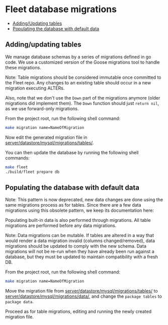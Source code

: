 # Fleet database migrations

- [Adding/Updating tables](#addingupdating-tables)
- [Populating the database with default data](#populating-the-database-with-default-data)


## Adding/updating tables

We manage database schemas by a series of migrations defined in go code. We use a customized version of the Goose migrations tool to handle these migrations.

Note: Table migrations should be considered immutable once committed to the Fleet repo. Any changes to an existing table should occur in a new migration executing ALTERs.

Also, note that we don't use the `Down` part of the migrations anymore (older migrations did implement them). The `Down` function should just `return nil`, as we use forward-only migrations.

From the project root, run the following shell command:

``` bash
make migration name=NameOfMigration
```

Now edit the generated migration file in [server/datastore/mysql/migrations/tables/](https://github.com/fleetdm/fleet/tree/97b4d1f3fb30f7b25991412c0b40327f93cb118c/server/datastore/mysql/migrations/tables).

You can then update the database by running the following shell commands:

``` bash
make fleet
./build/fleet prepare db
```

## Populating the database with default data

Note: This pattern is now deprecated, new data changes are done using the same migrations process as for tables. Since there are a few data migrations using this obsolete pattern, we keep its documentation here:

Populating built-in data is also performed through migrations. All table migrations are performed before any data migrations.

Note: Data migrations can be mutable. If tables are altered in a way that would render a data migration invalid (columns changed/removed), data migrations should be updated to comply with the new schema. Data migrations will not be re-run when they have already been run against a database, but they must be updated to maintain compatibility with a fresh DB.

From the project root, run the following shell command:

``` bash
make migration name=NameOfMigration
```

Move the migration file from [server/datastore/mysql/migrations/tables/](https://github.com/fleetdm/fleet/tree/97b4d1f3fb30f7b25991412c0b40327f93cb118c/server/datastore/mysql/migrations/tables) to [server/datastore/mysql/migrations/data/](https://github.com/fleetdm/fleet/tree/97b4d1f3fb30f7b25991412c0b40327f93cb118c/server/datastore/mysql/migrations/data), and change the `package tables` to `package data`.

Proceed as for table migrations, editing and running the newly created migration file.

<meta name="pageOrderInSection" value="300">
<meta name="description" value="Learn about creating and updating database migrations for Fleet.">
